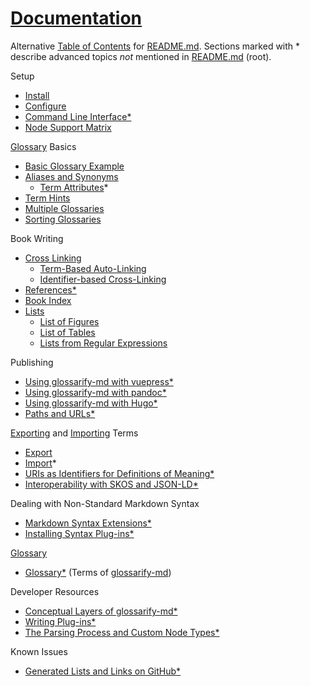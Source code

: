 [doc-cli]: ./cli.md

[doc-config]: ../conf/README.md

[doc-dev-conceptual-layers]: ./conceptual-layers.md

[doc-dev-node-types]: ../lib/ast/with/node-type.md

[doc-export]: ./export.md

[doc-glossary]: ./glossary.md

[doc-import]: ./import.md

[doc-lists-on-github]: ./lists-on-github.md

[doc-path-rewriting]: ./paths-and-urls.md

[doc-plugins]: ./plugins.md

[doc-plugins-dev]: ./plugins-dev.md

[doc-vocabulary-uris]: ./vocabulary-uris.md

[doc-with-hugo]: ./use-with-hugo.md

[doc-with-pandoc]: ./use-with-pandoc.md

[doc-with-vuepress]: ./use-with-vuepress.md

[doc-references]: ./references.md

[doc-skos-interop]: ./skos-interop.md

[doc-syntax-extensions]: ./markdown-syntax-extensions.md

[README.md]: ../README.md

# [Documentation](#documentation)

Alternative [Table of Contents][1] for [README.md].
Sections marked with \* describe advanced topics *not* mentioned in [README.md] (root).

Setup

*   [Install][2]
*   [Configure][doc-config]
*   [Command Line Interface\*][doc-cli]
*   [Node Support Matrix][3]

[Glossary][4] Basics

*   [Basic Glossary Example][5]
*   [Aliases and Synonyms][6]
    *   [Term Attributes][7]\*
*   [Term Hints][8]
*   [Multiple Glossaries][9]
*   [Sorting Glossaries][10]

Book Writing

*   [Cross Linking][11]
    *   [Term-Based Auto-Linking][12]
    *   [Identifier-based Cross-Linking][13]
*   [References\*][doc-references]
*   [Book Index][14]
*   [Lists][15]
    *   [List of Figures][16]
    *   [List of Tables][17]
    *   [Lists from Regular Expressions][18]

Publishing

*   [Using glossarify-md with vuepress\*][doc-with-vuepress]
*   [Using glossarify-md with pandoc\*][doc-with-pandoc]
*   [Using glossarify-md with Hugo\*][doc-with-hugo]
*   [Paths and URLs\*][doc-path-rewriting]

[Exporting][19] and [Importing][20] Terms

*   [Export][doc-export]
*   [Import][doc-import]\*
*   [URIs as Identifiers for Definitions of Meaning\*][doc-vocabulary-uris]
*   [Interoperability with SKOS and JSON-LD\*][doc-skos-interop]

Dealing with Non-Standard Markdown Syntax

*   [Markdown Syntax Extensions\*][doc-syntax-extensions]
*   [Installing Syntax Plug-ins\*][doc-plugins]

[Glossary][4]

*   [Glossary\*][doc-glossary] (Terms of [glossarify-md][21])

Developer Resources

*   [Conceptual Layers of glossarify-md\*][doc-dev-conceptual-layers]
*   [Writing Plug-ins\*][doc-plugins-dev]
*   [The Parsing Process and Custom Node Types\*][doc-dev-node-types]

Known Issues

*   [Generated Lists and Links on GitHub\*][doc-lists-on-github]

[1]: https://github.com/about-code/glossarify-md/tree/master/doc/README.md

[2]: ../README.md#install

[3]: ../README.md#node-support-matrix

[4]: https://github.com/about-code/glossarify-md/tree/master/doc/glossary.md

[5]: ../README.md#sample

[6]: ../README.md#aliases-and-synonyms

[7]: ./term-attributes.md

[8]: ../README.md#term-hints

[9]: ../README.md#multiple-glossaries

[10]: ../README.md#sorting-glossaries

[11]: ../README.md#cross-linking

[12]: ../README.md#term-based-auto-linking

[13]: ../README.md#identifier-based-cross-linking

[14]: ../README.md#book-index

[15]: ../README.md#lists

[16]: ../README.md#list-of-figures

[17]: ../README.md#list-of-tables

[18]: ../README.md#lists-from-regular-expressions

[19]: https://github.com/about-code/glossarify-md/tree/master/doc/export.md

[20]: https://github.com/about-code/glossarify-md/tree/master/doc/import.md

[21]: https://github.com/about-code/glossarify-md

